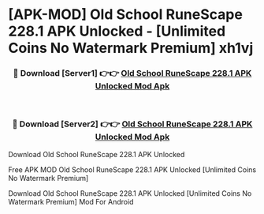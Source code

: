 # [APK-MOD] Old School RuneScape 228.1 APK Unlocked - [Unlimited Coins No Watermark Premium] xh1vj



<div align="center">
<h3>🔴 Download [Server1] 👉👉 <a href="https://momento.my/?title=Old_School_RuneScape_228.1_APK_Unlocked">Old School RuneScape 228.1 APK Unlocked Mod Apk</a></h3><br>

<h3>🔴 Download [Server2] 👉👉 <a href="https://momento.my/?title=Old_School_RuneScape_228.1_APK_Unlocked">Old School RuneScape 228.1 APK Unlocked Mod Apk</a></h3>
</div>



Download Old School RuneScape 228.1 APK Unlocked 

Free APK MOD Old School RuneScape 228.1 APK Unlocked [Unlimited Coins No Watermark Premium]

Download Old School RuneScape 228.1 APK Unlocked [Unlimited Coins No Watermark Premium] Mod For Android
